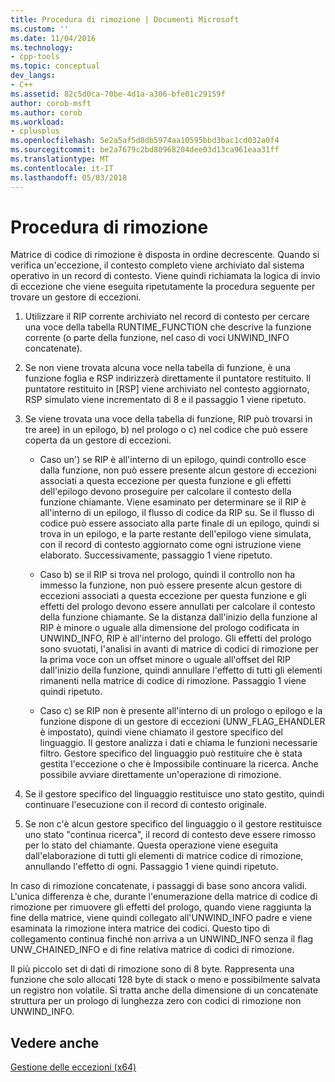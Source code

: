 ```yaml
---
title: Procedura di rimozione | Documenti Microsoft
ms.custom: ''
ms.date: 11/04/2016
ms.technology:
- cpp-tools
ms.topic: conceptual
dev_langs:
- C++
ms.assetid: 82c5d0ca-70be-4d1a-a306-bfe01c29159f
author: corob-msft
ms.author: corob
ms.workload:
- cplusplus
ms.openlocfilehash: 5e2a5af5d8db5974aa10595bbd3bac1cd032a0f4
ms.sourcegitcommit: be2a7679c2bd80968204dee03d13ca961eaa31ff
ms.translationtype: MT
ms.contentlocale: it-IT
ms.lasthandoff: 05/03/2018
---
```

# <a name="unwind-procedure"></a>Procedura di rimozione
Matrice di codice di rimozione è disposta in ordine decrescente. Quando si verifica un'eccezione, il contesto completo viene archiviato dal sistema operativo in un record di contesto. Viene quindi richiamata la logica di invio di eccezione che viene eseguita ripetutamente la procedura seguente per trovare un gestore di eccezioni.  
  
1.  Utilizzare il RIP corrente archiviato nel record di contesto per cercare una voce della tabella RUNTIME_FUNCTION che descrive la funzione corrente (o parte della funzione, nel caso di voci UNWIND_INFO concatenate).  
  
2.  Se non viene trovata alcuna voce nella tabella di funzione, è una funzione foglia e RSP indirizzerà direttamente il puntatore restituito. Il puntatore restituito in [RSP] viene archiviato nel contesto aggiornato, RSP simulato viene incrementato di 8 e il passaggio 1 viene ripetuto.  
  
3.  Se viene trovata una voce della tabella di funzione, RIP può trovarsi in tre aree) in un epilogo, b) nel prologo o c) nel codice che può essere coperta da un gestore di eccezioni.  
  
    -   Caso un') se RIP è all'interno di un epilogo, quindi controllo esce dalla funzione, non può essere presente alcun gestore di eccezioni associati a questa eccezione per questa funzione e gli effetti dell'epilogo devono proseguire per calcolare il contesto della funzione chiamante. Viene esaminato per determinare se il RIP è all'interno di un epilogo, il flusso di codice da RIP su. Se il flusso di codice può essere associato alla parte finale di un epilogo, quindi si trova in un epilogo, e la parte restante dell'epilogo viene simulata, con il record di contesto aggiornato come ogni istruzione viene elaborato. Successivamente, passaggio 1 viene ripetuto.  
  
    -   Caso b) se il RIP si trova nel prologo, quindi il controllo non ha immesso la funzione, non può essere presente alcun gestore di eccezioni associati a questa eccezione per questa funzione e gli effetti del prologo devono essere annullati per calcolare il contesto della funzione chiamante. Se la distanza dall'inizio della funzione al RIP è minore o uguale alla dimensione del prologo codificata in UNWIND_INFO, RIP è all'interno del prologo. Gli effetti del prologo sono svuotati, l'analisi in avanti di matrice di codici di rimozione per la prima voce con un offset minore o uguale all'offset del RIP dall'inizio della funzione, quindi annullare l'effetto di tutti gli elementi rimanenti nella matrice di codice di rimozione. Passaggio 1 viene quindi ripetuto.  
  
    -   Caso c) se RIP non è presente all'interno di un prologo o epilogo e la funzione dispone di un gestore di eccezioni (UNW_FLAG_EHANDLER è impostato), quindi viene chiamato il gestore specifico del linguaggio. Il gestore analizza i dati e chiama le funzioni necessarie filtro. Gestore specifico del linguaggio può restituire che è stata gestita l'eccezione o che è Impossibile continuare la ricerca. Anche possibile avviare direttamente un'operazione di rimozione.  
  
4.  Se il gestore specifico del linguaggio restituisce uno stato gestito, quindi continuare l'esecuzione con il record di contesto originale.  
  
5.  Se non c'è alcun gestore specifico del linguaggio o il gestore restituisce uno stato "continua ricerca", il record di contesto deve essere rimosso per lo stato del chiamante. Questa operazione viene eseguita dall'elaborazione di tutti gli elementi di matrice codice di rimozione, annullando l'effetto di ogni. Passaggio 1 viene quindi ripetuto.  
  
 In caso di rimozione concatenate, i passaggi di base sono ancora validi. L'unica differenza è che, durante l'enumerazione della matrice di codice di rimozione per rimuovere gli effetti del prologo, quando viene raggiunta la fine della matrice, viene quindi collegato all'UNWIND_INFO padre e viene esaminata la rimozione intera matrice dei codici. Questo tipo di collegamento continua finché non arriva a un UNWIND_INFO senza il flag UNW_CHAINED_INFO e di fine relativa matrice di codici di rimozione.  
  
 Il più piccolo set di dati di rimozione sono di 8 byte. Rappresenta una funzione che solo allocati 128 byte di stack o meno e possibilmente salvata un registro non volatile. Si tratta anche della dimensione di un concatenate struttura per un prologo di lunghezza zero con codici di rimozione non UNWIND_INFO.  
  
## <a name="see-also"></a>Vedere anche  
 [Gestione delle eccezioni (x64)](../build/exception-handling-x64.md)